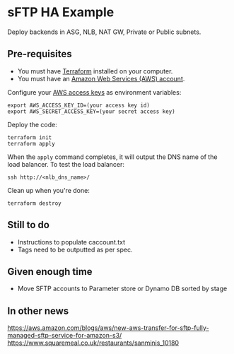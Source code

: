 # sFTP HA Example

Deploy backends in ASG, NLB, NAT GW, Private or Public subnets.


## Pre-requisites

* You must have [Terraform](https://www.terraform.io/) installed on your computer. 
* You must have an [Amazon Web Services (AWS) account](http://aws.amazon.com/).

Configure your [AWS access 
keys](http://docs.aws.amazon.com/general/latest/gr/aws-sec-cred-types.html#access-keys-and-secret-access-keys) as 
environment variables:

```
export AWS_ACCESS_KEY_ID=(your access key id)
export AWS_SECRET_ACCESS_KEY=(your secret access key)
```

Deploy the code:

```
terraform init
terraform apply
```

When the `apply` command completes, it will output the DNS name of the load balancer. To test the load balancer:

```
ssh http://<nlb_dns_name>/
```

Clean up when you're done:

```
terraform destroy
```


## Still to do

* Instructions to populate caccount.txt
* Tags need to be outputted as per spec.

## Given enough time

* Move SFTP accounts to Parameter store or  Dynamo DB sorted by stage

## In other news
https://aws.amazon.com/blogs/aws/new-aws-transfer-for-sftp-fully-managed-sftp-service-for-amazon-s3/
https://www.squaremeal.co.uk/restaurants/sanminis_10180

